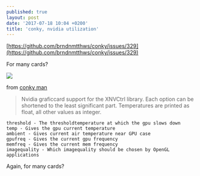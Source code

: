 ```yaml
---
published: true
layout: post
date: '2017-07-18 10:04 +0200'
title: 'conky, nvidia utilization'
---
```

[https://github.com/brndnmtthws/conky/issues/329](https://github.com/brndnmtthws/conky/issues/329)

For many cards?

![](https://images.nvidia.com/pascal/img/gtx1060/GeForce_GTX_1060_Front.png)

from [conky man](http://conky.sourceforge.net/variables.html)

> Nvidia graficcard support for the XNVCtrl library. Each option can be shortened to the least significant part. Temperatures are printed as float, all other values as integer.

    threshold - The thresholdtemperature at which the gpu slows down
    temp - Gives the gpu current temperature
    ambient - Gives current air temperature near GPU case
    gpufreq - Gives the current gpu frequency
    memfreq - Gives the current mem frequency
    imagequality - Which imagequality should be chosen by OpenGL applications

Again, for many cards?